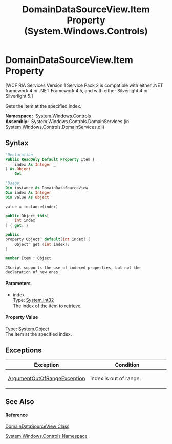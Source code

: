 ﻿---
title: DomainDataSourceView.Item Property  (System.Windows.Controls)
TOCTitle: Item Property
ms:assetid: P:System.Windows.Controls.DomainDataSourceView.Item(System.Int32)
ms:mtpsurl: https://msdn.microsoft.com/en-us/library/system.windows.controls.domaindatasourceview.item(v=VS.91)
ms:contentKeyID: 28754605
ms.date: 01/27/2012
mtps_version: v=VS.91
f1_keywords:
- System.Windows.Controls.DomainDataSourceView.Item
- System.Windows.Controls.DomainDataSourceView.get_Item
dev_langs:
- CSharp
- JScript
- VB
- FSharp
- c++
api_location:
- System.Windows.Controls.DomainServices.dll
api_name:
- System.Windows.Controls.DomainDataSourceView.get_Item
- System.Windows.Controls.DomainDataSourceView.Item
api_type:
- Managed
topic_type:
- apiref
- kbSyntax
product_family_name: VS
ROBOTS: INDEX,FOLLOW
---

# DomainDataSourceView.Item Property

\[WCF RIA Services Version 1 Service Pack 2 is compatible with either .NET framework 4 or .NET Framework 4.5, and with either Silverlight 4 or Silverlight 5.\]

Gets the item at the specified index.

**Namespace:**  [System.Windows.Controls](ms590941\(v=vs.91\).md)  
**Assembly:**  System.Windows.Controls.DomainServices (in System.Windows.Controls.DomainServices.dll)

## Syntax

``` vb
'Declaration
Public ReadOnly Default Property Item ( _
    index As Integer _
) As Object
    Get
```

``` vb
'Usage
Dim instance As DomainDataSourceView
Dim index As Integer
Dim value As Object

value = instance(index)
```

``` csharp
public Object this[
    int index
] { get; }
```

``` c++
public:
property Object^ default[int index] {
    Object^ get (int index);
}
```

``` fsharp
member Item : Object
```

``` jscript
JScript supports the use of indexed properties, but not the declaration of new ones.
```

#### Parameters

  - index  
    Type: [System.Int32](https://msdn.microsoft.com/en-us/library/td2s409d)  
    The index of the item to retrieve.  

#### Property Value

Type: [System.Object](https://msdn.microsoft.com/en-us/library/e5kfa45b)  
The item at the specified index.  

## Exceptions

<table>
<colgroup>
<col style="width: 50%" />
<col style="width: 50%" />
</colgroup>
<thead>
<tr class="header">
<th>Exception</th>
<th>Condition</th>
</tr>
</thead>
<tbody>
<tr class="odd">
<td><a href="https://msdn.microsoft.com/en-us/library/8xt94y6e">ArgumentOutOfRangeException</a></td>
<td><p>index is out of range.</p></td>
</tr>
</tbody>
</table>

## See Also

#### Reference

[DomainDataSourceView Class](ff422675\(v=vs.91\).md)

[System.Windows.Controls Namespace](ms590941\(v=vs.91\).md)

